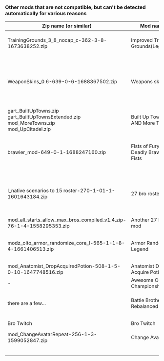 ### Other mods that are not compatible, but can't be detected automatically for various reasons

| Zip name (or similar)                                                                               | Mod name                               | Notes                                                 |
|-----------------------------------------------------------------------------------------------------|----------------------------------------|-------------------------------------------------------|
| TrainingGrounds_3_8_nocap_c-362-3-8-1673638252.zip                                                  | Improved Training Grounds(Legends)     | Not updated for current version                       |
| WeaponSkins_0.6-639-0-6-1688367502.zip                                                              | Weapons skins                          | Use Weapon Skins Hooked from Legends Discord instead. |
| gart_BuiltUpTowns.zip<br/>gart_BuiltUpTownsExtended.zip<br/>mod_MoreTowns.zip<br/>mod_UpCitadel.zip | Built Up Towns AND More Towns          | all submods                                           |
| brawler_mod-649-0-1-1688247160.zip                                                                  | Fists of Fury - Deadly Brawlers' Fists | It's vanilla only and replaces its files, won't work  |
| l_native scenarios to 15 roster-270-1-01-1-1601643184.zip                                           | 27 bro roster                          | Legends also changes roster size, so there's conflict |
| mod_all_starts_allow_max_bros_compiled_v1.4.zip-76-1-4-1558295353.zip                               | Another 27 Roster mod                  | as above                                              |
| modz_olto_armor_randomize_core_l-565-1-1-8-4-1661406513.zip                                         | Armor Randomize Legend                 | Overwrites legends files and won't work               |              |
| mod_Anatomist_DropAcquiredPotion-508-1-5-0-10-1647748516.zip                                        | Anatomist Drop Acquire Potion          | Vanilla only                                          |
| -                                                                                                   | Awesome Online Championships           | Vanilla only                                          |
| there are a few...                                                                                  | Battle Brothers Rebalanced             | Rewrites files that Legends uses                      | 
| Bro Twitch                                                                                          | Bro Twitch                             | doesn't work                                          |
| mod_ChangeAvatarRepeat-256-1-3-1599052847.zip                                                       | Change Avatar                          | doesn't work                                          |
|                                                                                                     |                                        |                                                       |
|                                                                                                     |                                        |                                                       |
|                                                                                                     |                                        |                                                       |
|                                                                                                     |                                        |                                                       |
|                                                                                                     |                                        |                                                       |
|                                                                                                     |                                        |                                                       |